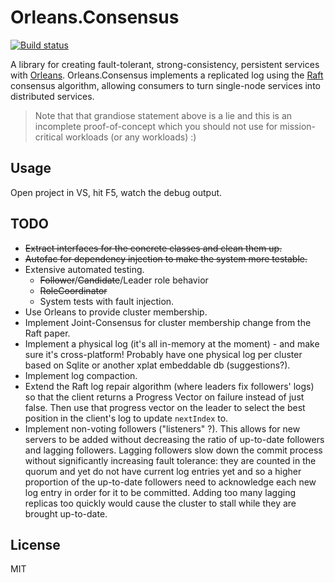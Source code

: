 # Orleans.Consensus
[![Build status](https://ci.appveyor.com/api/projects/status/6hjgxgc6rjnkd5hg?svg=true)](https://ci.appveyor.com/project/ReubenBond/orleans-consensus)


A library for creating fault-tolerant, strong-consistency, persistent services with [Orleans](https://github.com/dotnet/orleans).
Orleans.Consensus implements a replicated log using the [Raft](https://raft.github.io/) consensus algorithm, allowing consumers to turn single-node services into distributed services.

> Note that that grandiose statement above is a lie and this is an incomplete proof-of-concept which you should not use for mission-critical workloads (or any workloads) :)

## Usage

Open project in VS, hit F5, watch the debug output.

## TODO

* ~~Extract interfaces for the concrete classes and clean them up.~~
* ~~Autofac for dependency injection to make the system more testable.~~
* Extensive automated testing.
  * ~~Follower~~/~~Candidate~~/Leader role behavior
  * ~~RoleCoordinator~~
  * System tests with fault injection.
* Use Orleans to provide cluster membership.
* Implement Joint-Consensus for cluster membership change from the Raft paper.
* Implement a physical log (it's all in-memory at the moment) - and make sure it's cross-platform! Probably have one physical log per cluster based on Sqlite or another xplat embeddable db (suggestions?).
* Implement log compaction.
* Extend the Raft log repair algorithm (where leaders fix followers' logs) so that the client returns a Progress Vector on failure instead of just false. Then use that progress vector on the leader to select the best position in the client's log to update `nextIndex` to.
* Implement non-voting followers ("listeners" ?). This allows for new servers to be added without decreasing the ratio of up-to-date followers and lagging followers. Lagging followers slow down the commit process without significantly increasing fault tolerance: they are counted in the quorum and yet do not have current log entries yet and so a higher proportion of the up-to-date followers need to acknowledge each new log entry in order for it to be committed. Adding too many lagging replicas too quickly would cause the cluster to stall while they are brought up-to-date. 

## License

MIT

